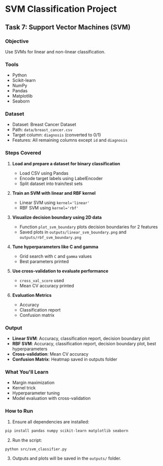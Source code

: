 # SVM Classification Project

## Task 7: Support Vector Machines (SVM)

### Objective

Use SVMs for linear and non-linear classification.

### Tools

* Python
* Scikit-learn
* NumPy
* Pandas
* Matplotlib
* Seaborn

### Dataset

* Dataset: Breast Cancer Dataset
* Path: `data/breast_cancer.csv`
* Target column: `diagnosis` (converted to 0/1)
* Features: All remaining columns except `id` and `diagnosis`

### Steps Covered

1. **Load and prepare a dataset for binary classification**

   * Load CSV using Pandas
   * Encode target labels using LabelEncoder
   * Split dataset into train/test sets

2. **Train an SVM with linear and RBF kernel**

   * Linear SVM using `kernel='linear'`
   * RBF SVM using `kernel='rbf'`

3. **Visualize decision boundary using 2D data**

   * Function `plot_svm_boundary` plots decision boundaries for 2 features
   * Saved plots in `outputs/linear_svm_boundary.png` and `outputs/rbf_svm_boundary.png`

4. **Tune hyperparameters like C and gamma**

   * Grid search with `C` and `gamma` values
   * Best parameters printed

5. **Use cross-validation to evaluate performance**

   * `cross_val_score` used
   * Mean CV accuracy printed

6. **Evaluation Metrics**

   * Accuracy
   * Classification report
   * Confusion matrix

### Output

* **Linear SVM**: Accuracy, classification report, decision boundary plot
* **RBF SVM**: Accuracy, classification report, decision boundary plot, best hyperparameters
* **Cross-validation**: Mean CV accuracy
* **Confusion Matrix**: Heatmap saved in outputs folder

### What You'll Learn

* Margin maximization
* Kernel trick
* Hyperparameter tuning
* Model evaluation with cross-validation

### How to Run

1. Ensure all dependencies are installed:

```bash
pip install pandas numpy scikit-learn matplotlib seaborn
```

2. Run the script:

```bash
python src/svm_classifier.py
```

3. Outputs and plots will be saved in the `outputs/` folder.
